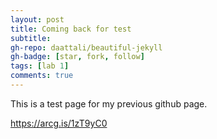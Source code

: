 ```yaml
---
layout: post
title: Coming back for test
subtitle:
gh-repo: daattali/beautiful-jekyll
gh-badge: [star, fork, follow]
tags: [lab 1]
comments: true
---
```


This is a test page for my previous github page. 

https://arcg.is/1zT9yC0
